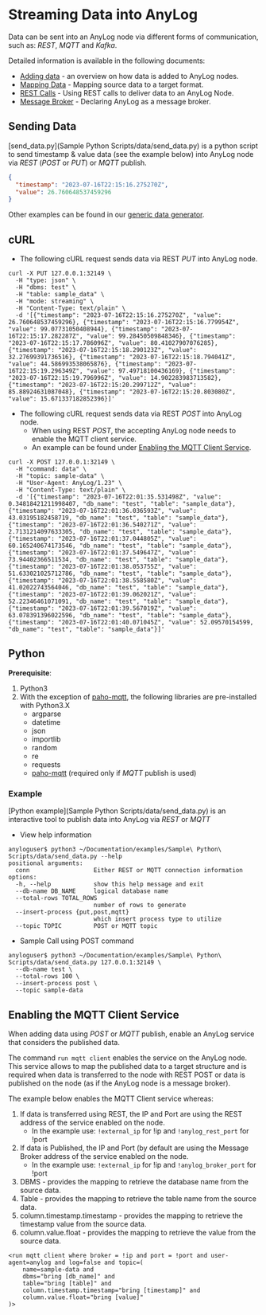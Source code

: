 # Streaming Data into AnyLog 

Data can be sent into an AnyLog node via different forms of communication, such as: _REST_, _MQTT_ and _Kafka_.

Detailed information is available in the following documents:
* [Adding data](../adding%20data.md) - an overview on how data is added to AnyLog nodes.
* [Mapping Data](../mapping%20data%20to%20tables.md) - Mapping source data to a target format.
* [REST Calls](../using%20rest.md) - Using REST calls to deliver data to an AnyLog Node.  
* [Message Broker](../message%20broker.md) - Declaring AnyLog as a message broker.

## Sending Data
[send_data.py](Sample Python Scripts/data/send_data.py) is a python script to send timestamp & value data (see the example below) into AnyLog node via _REST_ (_POST_ or _PUT_)  or _MQTT_ publish. 
```json
{
  "timestamp": "2023-07-16T22:15:16.275270Z", 
  "value": 26.760648537459296
}
```

Other examples can be found in our [generic data generator](../training/Data%20Generator.md).

## cURL 
* The following cURL request sends data via REST _PUT_ into AnyLog node.
```shell
curl -X PUT 127.0.0.1:32149 \
  -H "type: json" \
  -H "dbms: test" \
  -H "table: sample_data" \
  -H "mode: streaming" \
  -H "Content-Type: text/plain" \
  -d '[{"timestamp": "2023-07-16T22:15:16.275270Z", "value": 26.760648537459296}, {"timestamp": "2023-07-16T22:15:16.779954Z", "value": 99.07731050408944}, {"timestamp": "2023-07-16T22:15:17.282287Z", "value": 99.28450509848346}, {"timestamp": "2023-07-16T22:15:17.786096Z", "value": 80.41027907076285}, {"timestamp": "2023-07-16T22:15:18.290123Z", "value": 32.27699391736516}, {"timestamp": "2023-07-16T22:15:18.794041Z", "value": 44.586993538065876}, {"timestamp": "2023-07-16T22:15:19.296349Z", "value": 97.49718100436169}, {"timestamp": "2023-07-16T22:15:19.796996Z", "value": 14.902283983713582}, {"timestamp": "2023-07-16T22:15:20.299712Z", "value": 85.88924631087048}, {"timestamp": "2023-07-16T22:15:20.803080Z", "value": 15.671337182852396}]'
```

* The following cURL request sends data via REST _POST_ into AnyLog node.   
  * When using REST _POST_, the accepting AnyLog node needs to enable the MQTT client service.  
  * An example can be found under [Enabling the MQTT Client Service](#enabling-the-mqtt-client-service).
```shell
curl -X POST 127.0.0.1:32149 \
  -H "command: data" \
  -H "topic: sample-data" \
  -H "User-Agent: AnyLog/1.23" \
  -H "Content-Type: text/plain" \
  -d '[{"timestamp": "2023-07-16T22:01:35.531498Z", "value": 0.34818421211998407, "db_name": "test", "table": "sample_data"}, {"timestamp": "2023-07-16T22:01:36.036593Z", "value": 43.03195182458719, "db_name": "test", "table": "sample_data"}, {"timestamp": "2023-07-16T22:01:36.540271Z", "value": 2.7131214097633305, "db_name": "test", "table": "sample_data"}, {"timestamp": "2023-07-16T22:01:37.044805Z", "value": 60.165240674173546, "db_name": "test", "table": "sample_data"}, {"timestamp": "2023-07-16T22:01:37.549647Z", "value": 73.94402366511534, "db_name": "test", "table": "sample_data"}, {"timestamp": "2023-07-16T22:01:38.053755Z", "value": 51.633021025712786, "db_name": "test", "table": "sample_data"}, {"timestamp": "2023-07-16T22:01:38.558580Z", "value": 41.02022743564046, "db_name": "test", "table": "sample_data"}, {"timestamp": "2023-07-16T22:01:39.062021Z", "value": 52.22346461071091, "db_name": "test", "table": "sample_data"}, {"timestamp": "2023-07-16T22:01:39.567019Z", "value": 63.078391396022596, "db_name": "test", "table": "sample_data"}, {"timestamp": "2023-07-16T22:01:40.071045Z", "value": 52.09570154599, "db_name": "test", "table": "sample_data"}]'
```

## Python 
**Prerequisite**:
1) Python3
2) With the exception of [paho-mqtt](https://pypi.org/project/paho-mqtt/), the following libraries are pre-installed with Python3.X 
    * argparse 
    * datetime 
    * json 
    * importlib 
    * random 
    * re 
    * requests 
    * [paho-mqtt](https://pypi.org/project/paho-mqtt/) (required only if _MQTT_ publish is used)

### Example
[Python example](Sample Python Scripts/data/send_data.py) is an interactive tool to publish data into AnyLog via _REST_ or _MQTT_
* View help information
```shell
anyloguser$ python3 ~/Documentation/examples/Sample\ Python\ Scripts/data/send_data.py --help 
positional arguments:
  conn                  Either REST or MQTT connection information
options:
  -h, --help            show this help message and exit
  --db-name DB_NAME     logical database name
  --total-rows TOTAL_ROWS
                        number of rows to generate
  --insert-process {put,post,mqtt}
                        which insert process type to utilize
  --topic TOPIC         POST or MQTT topic
```

* Sample Call using POST command
```shell
anyloguser$ python3 ~/Documentation/examples/Sample\ Python\ Scripts/data/send_data.py 127.0.0.1:32149 \
  --db-name test \
  --total-rows 100 \
  --insert-process post \
  --topic sample-data
```

## Enabling the MQTT Client Service
When adding data using _POST_ or _MQTT_ publish, enable an AnyLog service that considers the published data.

The command `run mqtt client` enables the service on the AnyLog node. This service allows to map the published data to 
a target structure and is required when data is transferred to the node with REST POST or data is published on the node 
(as if the AnyLog node is a message broker).  

The example below enables the MQTT Client service whereas:
1. If data is transferred using REST, the IP and Port are using the REST address of the service enabled on the node.
    * In the example use: `!external_ip` for !ip and `!anylog_rest_port` for !port
2. If data is Published, the IP and Port (by default are using the Message Broker address of the service enabled on the node.
    * In the example use: `!external_ip` for !ip and `!anylog_broker_port` for !port
3. DBMS - provides the mapping to retrieve the database name from the source data.
4. Table - provides the mapping to retrieve the table name from the source data.
5. column.timestamp.timestamp - provides the mapping to retrieve the timestamp value from the source data.
6. column.value.float - provides the mapping to retrieve the value from the source data.

```anylog
<run mqtt client where broker = !ip and port = !port and user-agent=anylog and log=false and topic=(
    name=sample-data and
    dbms="bring [db_name]" and
    table="bring [table]" and
    column.timestamp.timestamp="bring [timestamp]" and
    column.value.float="bring [value]"
)>
```



